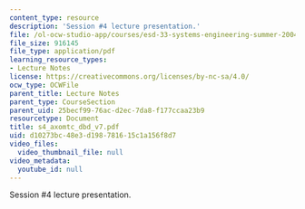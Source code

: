 ```yaml
---
content_type: resource
description: 'Session #4 lecture presentation.'
file: /ol-ocw-studio-app/courses/esd-33-systems-engineering-summer-2004/d10273bc48e3d198781615c1a156f8d7_s4_axomtc_dbd_v7.pdf
file_size: 916145
file_type: application/pdf
learning_resource_types:
- Lecture Notes
license: https://creativecommons.org/licenses/by-nc-sa/4.0/
ocw_type: OCWFile
parent_title: Lecture Notes
parent_type: CourseSection
parent_uid: 25becf99-76ac-d2ec-7da8-f177ccaa23b9
resourcetype: Document
title: s4_axomtc_dbd_v7.pdf
uid: d10273bc-48e3-d198-7816-15c1a156f8d7
video_files:
  video_thumbnail_file: null
video_metadata:
  youtube_id: null
---
```

Session #4 lecture presentation.